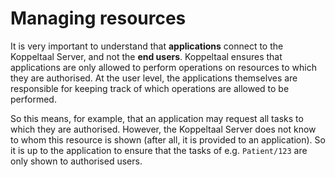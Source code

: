 # Managing resources

It is very important to understand that **applications** connect to the Koppeltaal Server, and not the **end users**. Koppeltaal ensures that applications are only allowed to perform operations on resources to which they are authorised. At the user level, the applications themselves are responsible for keeping track of which operations are allowed to be performed.&#x20;

So this means, for example, that an application may request all tasks to which they are authorised. However, the Koppeltaal Server does not know to whom this resource is shown (after all, it is provided to an application). So it is up to the application to ensure that the tasks of e.g. `Patient/123` are only shown to authorised users.
